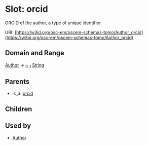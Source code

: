 
# Slot: orcid

ORCID of the author, a type of unique identifier

URI: [https://w3id.org/osc-em/oscem-schemas-tomo/Author_orcid](https://w3id.org/osc-em/oscem-schemas-tomo/Author_orcid)


## Domain and Range

[Author](Author.md) &#8594;  <sub>0..1</sub> [String](types/String.md)

## Parents

 *  is_a: [orcid](orcid.md)

## Children


## Used by

 * [Author](Author.md)
